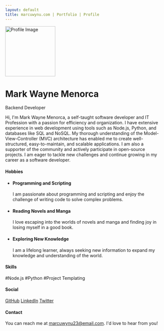 ```yaml
---
layout: default
title: marcuwynu.com | Portfolio | Profile
---
```


<div id="profile-container" class="d-flex align-items-center">
  <div class="container text-center">
    <img src="https://avatars.githubusercontent.com/u/61897063?v=4" style="width:10rem;height: 10rem;" class="img-fluid rounded-circle mb-3" alt="Profile Image">
    <h1 class="mb-0 fw-bold">Mark Wayne Menorca</h1>
    <p class="lead">Backend Developer</p>
  </div>
</div>

<p>
Hi, I'm Mark Wayne Menorca, a self-taught software developer and IT Profession with a passion for efficiency and organization. I have extensive experience in web development using tools such as Node.js, Python, and databases like SQL and NoSQL. My thorough understanding of the Model-View-Controller (MVC) architecture has enabled me to create well-structured, easy-to-maintain, and scalable applications. I am also a supporter of the community and actively participate in open-source projects. I am eager to tackle new challenges and continue growing in my career as a software developer.
</p>

<h4 class="section-title">Hobbies</h4>

 <ul>
   <li>
      <div>
        <h4>Programming and Scripting</h4>
        <p>I am passionate about programming and scripting and enjoy the challenge of writing code to solve complex problems.</p>
      </div>
    </li>
    <li>
      <div>
        <h4>Reading Novels and Manga</h4>
        <p>I love escaping into the worlds of novels and manga and finding joy in losing myself in a good book.</p>
      </div>
    </li>
    <li>
      <div>
        <h4>Exploring New Knowledge</h4>
        <p>I am a lifelong learner, always seeking new information to expand my knowledge and understanding of the world.</p>
      </div>
    </li>
   
  </ul>

<h4 class="section-title">Skills</h4>

#Node.js
#Python
#Project Templating

<h4 class="section-title">Social</h4>

[GitHub](https://github.com/marcuwynu23)
[LinkedIn](https://linkedin.com/in/marcuwynu23)
[Twitter](https://twitter.com/marcuwynu23)

<h4 class="section-title">Contact</h4>

You can reach me at marcuwynu23@email.com. I'd love to hear from you!
